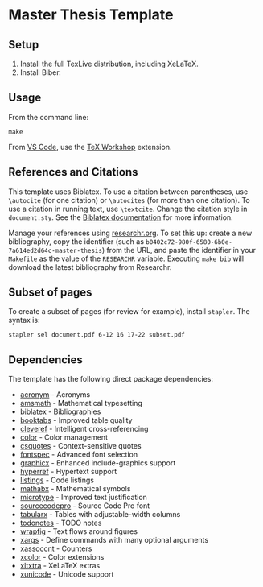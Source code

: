 # Master Thesis Template

## Setup
1. Install the full TexLive distribution, including XeLaTeX.
2. Install Biber.

## Usage
From the command line:

    make

From [VS Code][3], use the [TeX Workshop][4] extension.


## References and Citations
This template uses Biblatex.  To use a citation between parentheses, use
`\autocite` (for one citation) or `\autocites` (for more than one citation).
To use a citation in running text, use `\textcite`.  Change the citation style
in `document.sty`.  See the [Biblatex documentation][1] for more information.

Manage your references using [researchr.org][2].  To set this up: create a new bibliography,
copy the identifier (such as `b0402c72-980f-6580-6b0e-7a614ed2d64c-master-thesis`) from the URL,
and paste the identifier in your `Makefile` as the value of the `RESEARCHR` variable.
Executing `make bib` will download the latest bibliography from Researchr.


## Subset of pages
To create a subset of pages (for review for example), install `stapler`.
The syntax is:

    stapler sel document.pdf 6-12 16 17-22 subset.pdf


## Dependencies
The template has the following direct package dependencies:

- [acronym](https://ctan.org/pkg/acronym) - Acronyms
- [amsmath](https://ctan.org/pkg/amsmath) - Mathematical typesetting
- [biblatex](https://ctan.org/pkg/biblatex) - Bibliographies
- [booktabs](https://ctan.org/pkg/booktabs) - Improved table quality
- [cleveref](https://ctan.org/pkg/cleveref) - Intelligent cross-referencing
- [color](https://ctan.org/pkg/color) - Color management
- [csquotes](https://ctan.org/pkg/csquotes) - Context-sensitive quotes
- [fontspec](https://ctan.org/pkg/fontspec) - Advanced font selection
- [graphicx](https://ctan.org/pkg/graphicx) - Enhanced include-graphics support
- [hyperref](https://ctan.org/pkg/hyperref) - Hypertext support
- [listings](https://ctan.org/pkg/listings) - Code listings
- [mathabx](https://ctan.org/pkg/mathabx) - Mathematical symbols
- [microtype](https://ctan.org/pkg/microtype) - Improved text justification
- [sourcecodepro](https://ctan.org/pkg/sourcecodepro) - Source Code Pro font
- [tabularx](https://ctan.org/pkg/tabularx) - Tables with adjustable-width columns
- [todonotes](https://ctan.org/pkg/todonotes) - TODO notes
- [wrapfig](https://ctan.org/pkg/wrapfig) - Text flows around figures
- [xargs](https://ctan.org/pkg/xargs) - Define commands with many optional arguments
- [xassoccnt](https://ctan.org/pkg/xassoccnt) - Counters
- [xcolor](https://ctan.org/pkg/xcolor) - Color extensions
- [xltxtra](https://ctan.org/pkg/xltxtra) - XeLaTeX extras
- [xunicode](https://ctan.org/pkg/xunicode) - Unicode support



[1]: http://ctan.triasinformatica.nl/macros/latex/contrib/biblatex/doc/biblatex.pdf
[2]: https://researchr.org/
[3]: https://code.visualstudio.com/
[4]: https://marketplace.visualstudio.com/items?itemName=Jeff-Tian.tex-workshop
